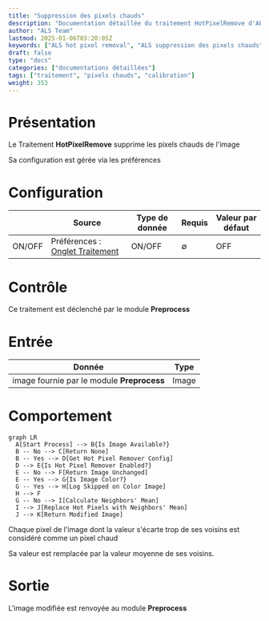 ```yaml
---
title: "Suppression des pixels chauds"
description: "Documentation détaillée du traitement HotPixelRemove d'ALS"
author: "ALS Team"
lastmod: 2025-01-06T03:20:05Z
keywords: ["ALS hot pixel removal", "ALS suppression des pixels chauds"]
draft: false
type: "docs"
categories: ["documentations détaillées"]
tags: ["traitement", "pixels chauds", "calibration"]
weight: 353
---
```


# Présentation

Le Traitement **HotPixelRemove** supprime les pixels chauds de l'image

Sa configuration est gérée via les préférences

# Configuration

|        | Source                                                                                   | Type de donnée | Requis | Valeur par défaut |
|--------|------------------------------------------------------------------------------------------|----------------|--------|-------------------|
| ON/OFF | Préférences : [Onglet Traitement](../../../userguide/preferences/processing/#hot-remove) | ON/OFF         | ∅      | OFF               |

# Contrôle

Ce traitement est déclenché par le module **Preprocess**

# Entrée

| Donnée                                     | Type  |
|--------------------------------------------|-------|
| image fournie par le module **Preprocess** | Image |


# Comportement


```mermaid
graph LR
  A[Start Process] --> B{Is Image Available?}
  B -- No --> C[Return None]
  B -- Yes --> D[Get Hot Pixel Remover Config]
  D --> E{Is Hot Pixel Remover Enabled?}
  E -- No --> F[Return Image Unchanged]
  E -- Yes --> G{Is Image Color?}
  G -- Yes --> H[Log Skipped on Color Image]
  H --> F
  G -- No --> I[Calculate Neighbors' Mean]
  I --> J[Replace Hot Pixels with Neighbors' Mean]
  J --> K[Return Modified Image]

```

Chaque pixel de l'image dont la valeur s'écarte trop de ses voisins est considéré comme un pixel chaud 

Sa valeur est remplacée par la valeur moyenne de ses voisins.

# Sortie

L'image modifiée est renvoyée au module **Preprocess**
